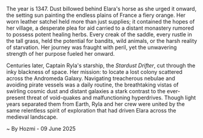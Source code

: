 
The year is 1347.  Dust billowed behind Elara's horse as she urged it onward, the setting sun painting the endless plains of France a fiery orange.  Her worn leather satchel held more than just supplies; it contained the hopes of her village, a desperate plea for aid carried to a distant monastery rumored to possess potent healing herbs.  Every creak of the saddle, every rustle in the tall grass, held the potential for bandits, wild animals, or the harsh reality of starvation.  Her journey was fraught with peril, yet the unwavering strength of her purpose fueled her onward.

Centuries later, Captain Ryla's starship, the *Stardust Drifter*, cut through the inky blackness of space.  Her mission: to locate a lost colony scattered across the Andromeda Galaxy.  Navigating treacherous nebulae and avoiding pirate vessels was a daily routine, the breathtaking vistas of swirling cosmic dust and distant galaxies a stark contrast to the ever-present threat of void-quakes and malfunctioning hyperdrives.  Though light years separated them from Earth, Ryla and her crew were united by the same relentless spirit of exploration that had driven Elara across the medieval landscape.

~ By Hozmi - 09 June 2025
